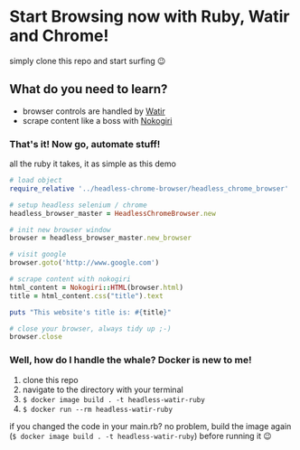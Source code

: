 # Start Browsing now with Ruby, Watir and Chrome!

simply clone this repo and start surfing :wink:

## What do you need to learn?
- browser controls are handled by [Watir](http://watir.com/)
- scrape content like a boss with [Nokogiri](https://nokogiri.org/)

### That's it! Now go, automate stuff!

all the ruby it takes, it as simple as this demo

~~~ ruby
# load object
require_relative '../headless-chrome-browser/headless_chrome_browser'

# setup headless selenium / chrome 
headless_browser_master = HeadlessChromeBrowser.new

# init new browser window
browser = headless_browser_master.new_browser

# visit google
browser.goto('http://www.google.com')

# scrape content with nokogiri
html_content = Nokogiri::HTML(browser.html)
title = html_content.css("title").text

puts "This website's title is: #{title}"

# close your browser, always tidy up ;-)
browser.close
~~~

### Well, how do I handle the whale? Docker is new to me!

1. clone this repo
2. navigate to the directory with your terminal
3. `$ docker image build . -t headless-watir-ruby`
4. `$ docker run --rm headless-watir-ruby`

if you changed the code in your main.rb? no problem, build the image again (`$ docker image build . -t headless-watir-ruby`) before running it :wink:
